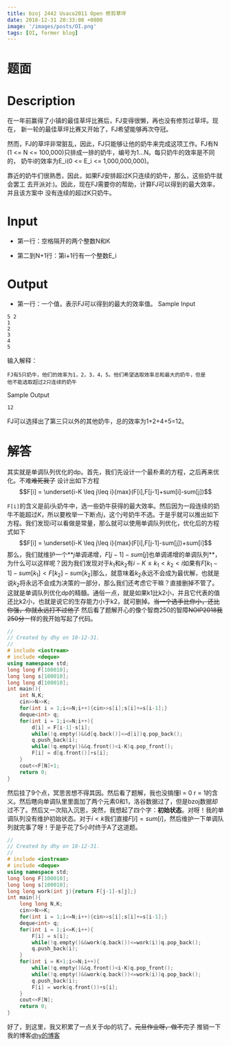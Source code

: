 ```yaml
---
title: bzoj 2442 Usaco2011 Open 修剪草坪
date: 2018-12-31 20:33:08 +0800
image: '/images/posts/OI.png'
tags: [OI, former blog]
---
```


# 题面
# Description

在一年前赢得了小镇的最佳草坪比赛后，FJ变得很懒，再也没有修剪过草坪。现在，
新一轮的最佳草坪比赛又开始了，FJ希望能够再次夺冠。

然而，FJ的草坪非常脏乱，因此，FJ只能够让他的奶牛来完成这项工作。FJ有N
(1 <= N <= 100,000)只排成一排的奶牛，编号为1...N。每只奶牛的效率是不同的，
奶牛i的效率为E_i(0 <= E_i <= 1,000,000,000)。

靠近的奶牛们很熟悉，因此，如果FJ安排超过K只连续的奶牛，那么，这些奶牛就会罢工
去开派对:)。因此，现在FJ需要你的帮助，计算FJ可以得到的最大效率，并且该方案中
没有连续的超过K只奶牛。

# Input

* 第一行：空格隔开的两个整数N和K

* 第二到N+1行：第i+1行有一个整数E_i


# Output

* 第一行：一个值，表示FJ可以得到的最大的效率值。
Sample Input
```
5 2
1
2
3
4
5
```

输入解释：
```
FJ有5只奶牛，他们的效率为1，2，3，4，5。他们希望选取效率总和最大的奶牛，但是
他不能选取超过2只连续的奶牛
```
Sample Output
```
12
```

FJ可以选择出了第三只以外的其他奶牛，总的效率为1+2+4+5=12。


# 解答
其实就是单调队列优化的dp。首先，我们先设计一个最朴素的方程，之后再来优化。不难~~难死我了~~ 设计出如下方程
$$F[i] = \underset{i-K \leq j\leq i}{max}(F[i],F[j-1]+sum[i]-sum[j])$$

`F[i]`的含义是前$i$头奶牛中，选一些奶牛获得的最大效率。然后因为一段连续的奶牛不能超过$K$，所以要枚举一下断点$j$，这个$j$号奶牛不选。于是乎就可以推出如下方程。我们发现i可以看做是常量，那么就可以使用单调队列优化，优化后的方程式如下
$$F[i] = \underset{i-K \leq j\leq i}{max}(F[i],F[j-1]-sum[j])+sum[i]$$
那么，我们就维护一个**$j$单调递增，$F[j-1]-sum[j]$也单调递增的单调队列**，为什么可以这样呢？因为我们发现对于$k_1$和$k_2$有$i-K\leq k_1<k_2<i$如果有$F[k_1-1]-sum[k_1]<F[k_2]-sum[k_2]$那么，就意味着$k_2$永远不会成为最优解，也就是说$k_2$将永远不会成为决策的一部分，那么我们还考虑它干嘛？直接删掉不管了。这就是单调队列优化dp的精髓。通俗一点，就是如果k1比k2小，并且它代表的值还比k2小，也就是说它的生存能力小于k2，就可删掉。~~当一个选手比你小，还比你强，你就永远打不过他了~~
然后看了题解开心的像个智商250的智障~~NOIP2018我250分~~一样的我开始写起了代码。
```cpp
//
// Created by dhy on 18-12-31.
//
# include <iostream>
# include <deque>
using namespace std;
long long F[100010];
long long s[100010];
long long d[100010];
int main(){
    int N,K;
    cin>>N>>K;
    for(int i = 1;i<=N;i++){cin>>s[i];s[i]+=s[i-1];}
    deque<int> q;
    for(int i = 1;i<=N;i++){
        d[i] = F[i-1]-s[i];
        while(!q.empty()&&d[q.back()]<=d[i])q.pop_back();
        q.push_back(i);
        while(!q.empty()&&q.front()<i-K)q.pop_front();
        F[i] = d[q.front()]+s[i];
    }
    cout<<F[N]+1;
    return 0;
}
```
然后挂了9个点，冥思苦想不得其因。然后看了题解，我也没搞懂l = 0 r = 1的含义。然后瞎向单调队里里面加了两个元素0和1，洛谷数据过了，但是bzoj数据却过不了。然后又一次陷入沉思，突然，我想起了四个字：**初始状态**。对呀！我的单调队列没有维护初始状态。对于$i<k$我们直接$F[i] = sum[i]$，然后维护一下单调队列就完事了呀！于是乎花了5小时终于A了这道题。
```cpp
//
// Created by dhy on 18-12-31.
//
# include <iostream>
# include <deque>
using namespace std;
long long F[100010];
long long s[100010];
long long work(int j){return F[j-1]-s[j];}
int main(){
    long long N,K;
    cin>>N>>K;
    for(int i = 1;i<=N;i++){cin>>s[i];s[i]+=s[i-1];}
    deque<int> q;
    for(int i = 1;i<=K;i++){
        F[i] = s[i];
        while(!q.empty()&&work(q.back())<=work(i))q.pop_back();
        q.push_back(i);
    }
    for(int i = K+1;i<=N;i++){
        while(!q.empty()&&q.front()<i-K)q.pop_front();
        while(!q.empty()&&work(q.back())<=work(i))q.pop_back();
        q.push_back(i);
        F[i] = work(q.front())+s[i];
    }
    cout<<F[N];
    return 0;
}
```
好了，到这里，我又积累了一点关于dp的坑了。~~元旦作业呀，做不完了~~
推销一下我的博客[dhy的博客](denghaoyu.leanote.com)